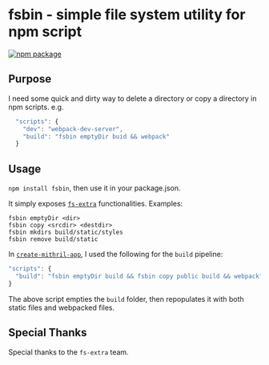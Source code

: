# fsbin - simple file system utility for npm script
[![npm package](https://nodei.co/npm/fsbin.png?downloads=true&downloadRank=true&stars=true)](https://nodei.co/npm/fsbin/)


## Purpose
I need some quick and dirty way to delete a directory or copy a directory in npm scripts. e.g.
```js
  "scripts": {
    "dev": "webpack-dev-server",
    "build": "fsbin emptyDir buid && webpack"
  }
```

## Usage
`npm install fsbin`, then use it in your package.json.

It simply exposes [`fs-extra`](https://www.npmjs.com/package/fs-extra#methods) functionalities. Examples:
```
fsbin emptyDir <dir>
fsbin copy <srcdir> <destdir>
fsbin mkdirs build/static/styles
fsbin remove build/static
```

In [`create-mithril-app`](https://www.npmjs.com/package/create-mithril-app), I used the following for the `build` pipeline:
```js
"scripts": {
  "build": "fsbin emptyDir build && fsbin copy public build && webpack"
}
```
The above script empties the `build` folder, then repopulates it with both static files and webpacked files.

## Special Thanks
Special thanks to the `fs-extra` team.
